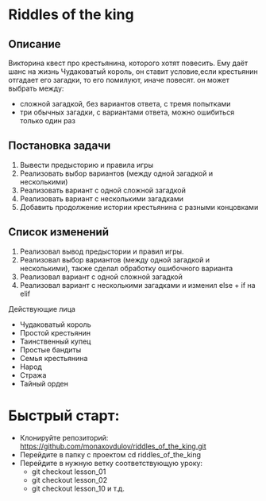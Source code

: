 # Riddles of the king

## Описание
Викторина квест про крестьянина, которого хотят повесить.
Ему даёт шанс на жизнь Чудаковатый король, он ставит условие,если крестьянин отгадает его загадки, то его помилуют, иначе повесят. 
он может выбрать между:
- сложной загадкой, без вариантов ответа, с тремя попытками
- три обычных загадки, с вариантами ответа, можно ошибиться только один раз



## Постановка задачи
1. Вывести предысторию и правила игры
2. Реализовать выбор вариантов (между одной загадкой и несколькими)
3. Реализовать вариант с одной сложной загадкой 
4. Реализовать вариант с несколькими загадками
5. Добавить продолжение истории крестьянина с разными концовками


## Список изменений 
1. Реализовал вывод предыстории и правил игры.
2. Реализовал выбор вариантов (между одной загадкой и несколькими), также сделал обработку ошибочного варианта
3. Реализовал вариант с одной сложной загадкой
4. Реализовал вариант с несколькими загадками и изменил else + if на elif


Действующие лица
- Чудаковатый король 
- Простой крестьянин
- Таинственный купец
- Простые бандиты
- Семья крестьянина
- Народ
- Стража
- Тайный орден


# Быстрый старт:
- Клонируйте репозиторий: https://github.com/monaxovdulov/riddles_of_the_king.git
- Перейдите в папку с проектом cd riddles_of_the_king
- Перейдите в нужную ветку соответствующую уроку:
  - git checkout lesson_01
  - git checkout lesson_02
  - git checkout lesson_10 и т.д.
